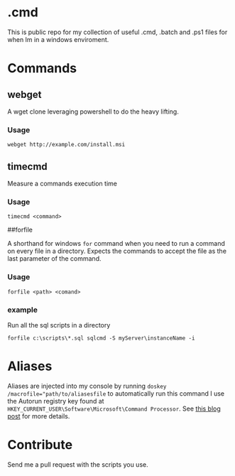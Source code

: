 # .cmd

This is public repo for my collection of useful .cmd, .batch and .ps1 files for when Im in a windows enviroment.

# Commands

## webget

A wget clone leveraging powershell to do the heavy lifting.

### Usage

`webget http://example.com/install.msi`

## timecmd

Measure a commands execution time

### Usage

`timecmd <command>`


##forfile

A shorthand for windows `for` command when you need to run a command on every file in a directory. Expects the commands to accept the file as the last parameter of the command.

### Usage

`forfile <path> <comand>`

### example

Run all the sql scripts in a directory

`forfile c:\scripts\*.sql sqlcmd -S myServer\instanceName -i`


# Aliases

Aliases are injected into my console by running `doskey /macrofile="path/to/aliasesfile` to automatically run this command I use the Autorun registry key found at `HKEY_CURRENT_USER\Software\Microsoft\Command Processor`. See [this blog post](http://www.declancook.com/aliases-in-windows-command-prompt/) for more details.


# Contribute

Send me a pull request with the scripts you use.
